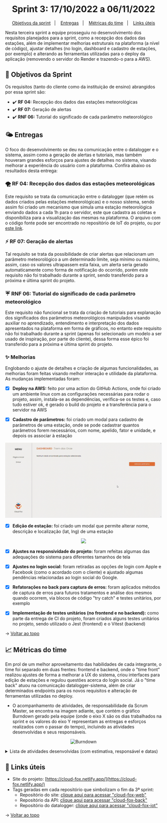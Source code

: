 <span id="topo">

<h1 align="center">Sprint 3: 17/10/2022 a 06/11/2022</h1>

<p align="center">
    <a href="#objetivos">Objetivos da sprint</a> &nbsp |&nbsp &nbsp
    <a href="#entregas">Entregas</a> &nbsp |&nbsp &nbsp
    <a href="#metricas">Métricas do time</a> &nbsp |&nbsp &nbsp
    <a href="#links">Links úteis</a>
</p>

Nesta terceira sprint a equipe prosseguiu no desenvolvimento dos requisitos planejados para a sprint, como a recepção dos dados das estações, além de implementar melhorias estruturais na plataforma (a nível de código), ajustar detalhes (no login, dashboard e cadastro de estações, por exemplo) e alterando as ferramentas utilizadas para o deploy da aplicação (removendo o servidor do Render e trazendo-o para a AWS).

<span id="objetivos">
    
## :dart: Objetivos da Sprint
Os requisitos (tanto do cliente como da instituição de ensino) abrangidos por essa sprint são:

- :heavy_check_mark: **RF 04:** Recepção dos dados das estações meteorológicas
- :heavy_check_mark: **RF 07:** Geração de alertas
- :heavy_check_mark: **RNF 06:** Tutorial do significado de cada parâmetro meteorológico

<span id="entregas">
        
## 🌤 Entregas
O foco do desenvolvimento se deu na comunicação entre o datalogger e o sistema, assim como a geração de alertas e tutoriais, mas também houveram grandes esforços para ajustes de detalhes no sistema, visando melhorar a experiência do usuário com a plataforma. Confira abaixo os resultados desta entrega:

### 🌪 RF 04: Recepção dos dados das estações meteorológicas

Este requisito se trata da comunicação entre o datalogger (que retém os dados criados pelas estações meteorológicas) e o nosso sistema, sendo assim foi criado um mecanismo que simula uma estação meteorológica enviando dados a cada 1h para o servidor, este que cadastra as coletas e disponibiliza para a visualização das mesmas na plataforma. O arquivo com o código fonte pode ser encontrado no repositório de IoT do projeto, ou por [este link](https://github.com/The-Bugger-Ducks/cloud-fox-iot).

### ⚡️ RF 07: Geração de alertas

Tal requisito se trata da possibilidade de criar alertas que relacionam um parâmetro meteorológico a um determinado limite, seja mínimo ou máximo, assim, caso os valores ultrapassem esta faixa, um alerta seria gerado automaticamente como forma de notificação do ocorrido, porém este requisito não foi trabalhado durante a sprint, sendo transferido para a próxima e última sprint do projeto.

### ☔️ RNF 06: Tutorial do significado de cada parâmetro meteorológico

Este requisito não funcional se trata da criação de tutoriais para explanação dos significados dos parâmetros meteorológicos manipulados visando auxiliar no aprendizado, entendimento e interpretação dos dados apresentados na plataforma em forma de gráficos, no entanto este requisito não foi trabalhado durante a sprint (apenas foi selecionado um modelo a ser usado de inspiração, por parte do cliente), dessa forma esse épico foi transferido para a próxima e última sprint do projeto.

### ✨ Melhorias

Englobando o ajuste de detalhes e criação de algumas funcionalidades, as melhorias foram feitas visando melhor interação e utilidade da plataforma. As mudanças implementadas foram:

- [x] **Deploy na AWS:** feito por uma action do GitHub Actions, onde foi criado um ambiente linux com as configurações necessárias para rodar o projeto, assim, instala-se as dependências, verifica-se os testes e, caso tudo estiver ok, é gerado o build do projeto e a transferência para o servidor na AWS

- [x] **Cadastro de parâmetros:** foi criado um modal para cadastro de parâmetros de uma estação, onde se pode cadastrar quantos parâmetros forem necessários, com nome, apelido, fator e unidade, e depois os associar à estação
<div align="center"><img src="./ParameterModal.gif"></img></div>

- [x] **Edição de estação:** foi criado um modal que permite alterar nome, descrição e localização (lat, lng) de uma estação
<div align="center"><img src="https://user-images.githubusercontent.com/69374340/200198402-7c070ea3-ad9f-4667-9ecb-656f6f86922c.png" width="500px"></img></div>

- [x] **Ajustes na responsividade do projeto:** foram refeitas algumas das adequações do sistema para diferentes tamanhos de tela

- [x] **Ajustes no login social:** foram retiradas as opções de login com Apple e Facebook (como o acordado com o cliente) e ajustado algumas pendências relacionadas ao login social do Google.

- [x] **Refatorações no back para captura de erros:** foram aplicados métodos de captura de erros para futuros tratamentos e análise dos mesmos quando ocorrem, via blocos de código "try catch" e testes unitários, por exemplo

- [x] **Implementação de testes unitários (no frontend e no backend):** como parte da entrega de CI do projeto, foram criados alguns testes unitários no projeto, sendo utilizado o Jest (frontend) e o Vitest (backend)

→ [Voltar ao topo](#topo)

<span id="metricas">
    
## :chart_with_upwards_trend: Métricas do time
Em prol de um melhor aproveitamento das habilidades de cada integrante, o time foi separado em duas frentes: frontend e backend, onde o "time front" realizou ajustes de forma a melhorar a UX do sistema, criou interfaces para edição de estações e regulou questões acerca do login social. Já o "time back" atuou na comunicação datalogger-sistema, além de criar determinados endpoints para os novos requisitos e alteração de ferramentas utilizadas no deploy. 
- O acompanhamento de atividades, de responsabilidade da Scrum Master, se encontra na imagem adiante, que contém o gráfico Burndown gerado pela equipe (onde o eixo X são os dias trabalhados na sprint e os valores do eixo Y representam as entregas e esforços realizados com o passar do tempo), incluindo as atividades desenvolvidas e seus responsáveis.
    
<div align="center">
    
![Burndown](https://user-images.githubusercontent.com/69374340/200199172-3dec9445-2544-48e0-870e-bd013bbc23d5.png)
</div>

<details>
 <summary>Lista de atividades desenvolvidas (com estimativa, responsável e datas)</summary>
 <br>
<div align="center">
 
![Tarefas](https://user-images.githubusercontent.com/69374340/200199416-b8054dbe-26fc-47cf-9077-d1dfe7840239.png)
</div>
</details>
    
<span id="links">
    
## :link: Links úteis

- Site do projeto: [https://cloud-fox.netlify.app/](https://cloud-fox.netlify.app/)
- Tags geradas em cada repositório que simbolizam o fim da 3ª sprint:
  - Repositório do site: [clique aqui para acessar "cloud-fox-web"](https://github.com/The-Bugger-Ducks/cloud-fox-web)
  - Repositório da API: [clique aqui para acessar "cloud-fox-back"](https://github.com/The-Bugger-Ducks/cloud-fox-back)
  - Repositório do datalogger: [clique aqui para acessar "cloud-fox-iot"](https://github.com/The-Bugger-Ducks/cloud-fox-iot)

→ [Voltar ao topo](#topo)
